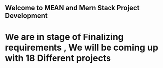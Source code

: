 ## Welcome to MEAN and Mern Stack Project Development
# We are in stage of Finalizing requirements , We will be coming up with 18 Different projects

